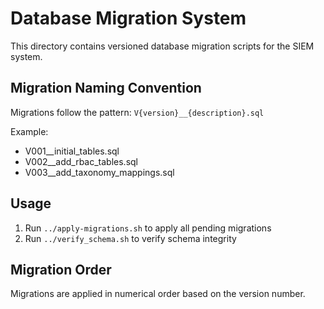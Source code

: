 # Database Migration System

This directory contains versioned database migration scripts for the SIEM system.

## Migration Naming Convention

Migrations follow the pattern: `V{version}__{description}.sql`

Example:
- V001__initial_tables.sql
- V002__add_rbac_tables.sql
- V003__add_taxonomy_mappings.sql

## Usage

1. Run `../apply-migrations.sh` to apply all pending migrations
2. Run `../verify_schema.sh` to verify schema integrity

## Migration Order

Migrations are applied in numerical order based on the version number.